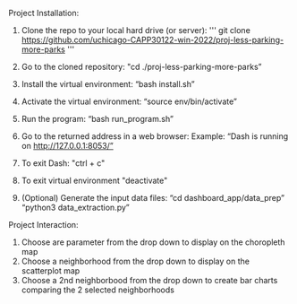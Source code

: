 Project Installation:
1. Clone the repo to your local hard drive (or server):
'''
git clone https://github.com/uchicago-CAPP30122-win-2022/proj-less-parking-more-parks
'''

2. Go to the cloned repository:
"cd ./proj-less-parking-more-parks”

3. Install the virtual environment:
“bash install.sh”

4. Activate the virtual environment:
“source env/bin/activate”

5. Run the program:
“bash run_program.sh”

6. Go to the returned address in a web browser:
Example: “Dash is running on http://127.0.0.1:8053/”

7. To exit Dash: "ctrl + c"

8. To exit virtual environment "deactivate"

9. (Optional) Generate the input data files:
“cd dashboard_app/data_prep”
“python3 data_extraction.py”

Project Interaction:
1. Choose are parameter from the drop down to display on the choropleth map
2. Choose a neighborhood from the drop down to display on the scatterplot map
3. Choose a 2nd neighborbood from the drop down to create bar charts comparing the 2 selected neighborhoods

